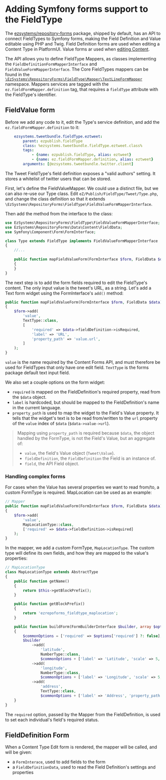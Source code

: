 # Adding Symfony forms support to the FieldType

The [ezsystems/repository-forms][repoforms] package, shipped by default, has an API to connect
FieldTypes to Symfony forms, making the Field Definition and Value editable
using PHP and Twig. Field Definition forms are used when editing a Content Type in PlatformUI. Value forms
ar used when [editing Content][ugc_bdd].

The API allows you to define FieldType Mappers, as classes implementing the
`FieldDefinitionFormMapperInterface` and `FieldValueFormMapperInterface`. The Core FieldTypes mappers can be found in
the [`\EzSystems\RepositoryForms\FieldType\Mapper\TextLineFormMapper`][core_mappers] namespace.
Mappers services are tagged with the `ez.fieldFormMapper.definition` tag, that requires a `fieldType`
attribute with the FieldType's identifier.

[repoforms]: https://github.com/ezsystems/repository-forms
[ugc_bdd]: https://github.com/ezsystems/repository-forms/blob/v1.6.0/features/ContentEdit/create_without_draft.feature
[core_mappers]: https://github.com/ezsystems/repository-forms/tree/v1.6.0/lib/FieldType/Mapper

## FieldValue form
Before we add any code to it, edit the Type's service definition, and add the `ez.fieldFormMapper.definition`
to it:

```yaml
    ezsystems.tweetbundle.fieldType.eztweet:
        parent: ezpublish.fieldType
        class: %ezsystems.tweetbundle.fieldType.eztweet.class%
        tags:
            - {name: ezpublish.fieldType, alias: eztweet}
            - {name: ez.fieldFormMapper.definition, alias: eztweet}
        arguments: [@ezsystems.tweetbundle.twitter.client]
```

The Tweet FieldType's field definition exposes a "valid authors" setting. It stores a whitelist
of twitter users that can be stored.

First, let's define the FieldValueMapper. We could use a distinct file,
but we can also re-use our Type class. Edit `eZ/Publish/FieldType/Tweet/Type.php`, and change the
class definition so that it extends `\EzSystems\RepositoryForms\FieldType\FieldValueFormMapperInterface`.

Then add the method from the interface to the class:

```php
use EzSystems\RepositoryForms\FieldType\FieldValueFormMapperInterface;
use EzSystems\RepositoryForms\Data\Content\FieldData;
use Symfony\Component\Form\FormInterface;

class Type extends FieldType implements FieldValueFormMapperInterface
{
    //...
    
    public function mapFieldValueForm(FormInterface $form, FieldData $data)
    {
    }
}
```

The next step is to add the form fields required to edit the FieldType's content.
The only input value is the tweet's URL, as a string. Let's add a Text form widget
using the FormInterface's `add()` method:

```php
public function mapFieldValueForm(FormInterface $form, FieldData $data)
{
    $form->add(
        'value',
        TextType::class,
        [
            'required' => $data->fieldDefinition->isRequired,
            'label' => 'URL',
            'property_path' => 'value.url',
        ]
    );
}
```

`value` is the name required by the Content Forms API, and must therefore be used for FieldTypes
that only have one edit field. `TextType` is the forms package default text input field.

We also set a couple options on the form widget:
- `required` is mapped on the FieldDefinition's required property, read from the `$data` object.
- `label` is hardcoded, but should be mapped to the FieldDefinition's name in the current language.
- `property_path` is used to map the widget to the Field's Value property.
  It tells that the widget's text is to be read from/written to the `url` property of the `value`
  index of `$data` (`$data->value->url`).

> Mapping using `property_path` is required because `$data`, the object handled by the FormType,
> is not the Field's Value, but an aggregate of:
> - `value`, the field's Value object (`Tweet\Value`).
> - `fieldDefinition`, the `FieldDefinition` the Field is an instance of.
> - `field`, the API Field object.

### Handling complex forms
For cases when the Value has several properties we want to read from/to, a custom FormType is required.
MapLocation can be used as an example:

```php
// Mapper
public function mapFieldValueForm(FormInterface $form, FieldData $data)
{
    $form->add(
        'value',
        MapLocationType::class,
        ['required' => $data->fieldDefinition->isRequired]
    );
}
```

In the mapper, we add a _custom_ FormType, `MapLocationType`. The custom type will define
its own fields, and how they are mapped to the value's properties:

```php
// MapLocationType
class MapLocationType extends AbstractType
{
    public function getName()
    {
        return $this->getBlockPrefix();
    }

    public function getBlockPrefix()
    {
        return 'ezrepoforms_fieldtype_maplocation';
    }

    public function buildForm(FormBuilderInterface $builder, array $options)
    {
        $commonOptions = ['required' => $options['required'] ?: false];
        $builder
            ->add(
                'latitude',
                NumberType::class,
                $commonOptions + ['label' => 'Latitude', 'scale' => 5, 'property_path' => 'latitude')
            ->add(
                'longitude',
                NumberType::class,
                $commonOptions + ['label' => 'Longitude', 'scale' => 5, 'property_path' => 'longitude'])
            ->add(
                'address',
                TextType::class,
                $commonOptions + ['label' => 'Address', 'property_path' => 'address']);
    }
}
```

The `required` option, passed by the Mapper from the FieldDefinition, is used to set each individual's
field's required status.
## FieldDefinition Form
When a Content Type Edit form is rendered, the mapper will be called, and will be given:
- a `FormInterace`, used to add fields to the form
- a `FieldDefinitionData`, used to read the Field Definition's settings and properties
